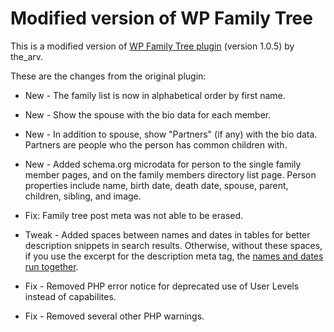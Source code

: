 Modified version of WP Family Tree
==================================

This is a modified version of [WP Family Tree plugin](https://wordpress.org/plugins/wp-family-tree/) (version 1.0.5) by the_arv.

These are the changes from the original plugin:

* New - The family list is now in alphabetical order by first name.

* New - Show the spouse with the bio data for each member.

* New - In addition to spouse, show "Partners" (if any) with the bio data. Partners are people who the person has common children with.

* New - Added schema.org microdata for person to the single family member pages, and on the family members directory list page. Person properties include name, birth date, death date, spouse, parent, children, sibling, and image.

* Fix: Family tree post meta was not able to be erased.

* Tweak - Added spaces between names and dates in tables for better description snippets in search results. Otherwise, without these spaces, if you use the excerpt for the description meta tag, the [names and dates run together](http://isabelcastillo.com/add-spaces-wp-family-tree).

* Fix - Removed PHP error notice for deprecated use of User Levels instead of capabilites.

* Fix - Removed several other PHP warnings.
